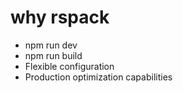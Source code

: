 # why rspack

- npm run dev
- npm run build
- Flexible configuration
- Production optimization capabilities
